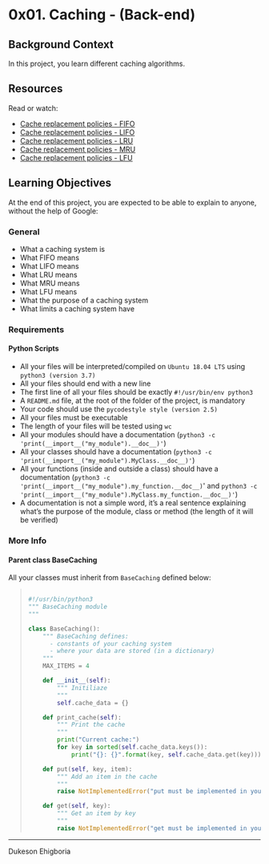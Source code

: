 # 0x01. Caching - (Back-end)

## Background Context

In this project, you learn different caching algorithms.

## Resources

Read or watch:

- <a href="https://en.wikipedia.org/wiki/Cache_replacement_policies#First_In_First_Out_%28FIFO%29" target="_blank">Cache replacement policies - FIFO</a>
- <a href="https://en.wikipedia.org/wiki/Cache_replacement_policies#Last_In_First_Out_%28LIFO%29" target="_blank">Cache replacement policies - LIFO</a>
- <a href="https://en.wikipedia.org/wiki/Cache_replacement_policies#Least_Recently_Used_%28LRU%29" target="_blank">Cache replacement policies - LRU</a>
- <a href="https://en.wikipedia.org/wiki/Cache_replacement_policies#Most_Recently_Used_%28MRU%29" target="_blank">Cache replacement policies - MRU</a>
- <a href="https://en.wikipedia.org/wiki/Cache_replacement_policies#Least-Frequently_Used_%28LFU%29" target="_blank">Cache replacement policies - LFU</a>

## Learning Objectives

At the end of this project, you are expected to be able to explain to anyone, without the help of Google:

### General

- What a caching system is
- What FIFO means
- What LIFO means
- What LRU means
- What MRU means
- What LFU means
- What the purpose of a caching system
- What limits a caching system have

### Requirements

#### Python Scripts

- All your files will be interpreted/compiled on `Ubuntu 18.04 LTS` using `python3 (version 3.7)`
- All your files should end with a new line
- The first line of all your files should be exactly `#!/usr/bin/env python3`
- A `README.md` file, at the root of the folder of the project, is mandatory
- Your code should use the `pycodestyle style (version 2.5)`
- All your files must be executable
- The length of your files will be tested using `wc`
- All your modules should have a documentation (`python3 -c 'print(__import__("my_module").__doc__)'`)
- All your classes should have a documentation (`python3 -c 'print(__import__("my_module").MyClass.__doc__)'`)
- All your functions (inside and outside a class) should have a documentation (`python3 -c 'print(__import__("my_module").my_function.__doc__)`' and `python3 -c 'print(__import__("my_module").MyClass.my_function.__doc__)'`)
- A documentation is not a simple word, it’s a real sentence explaining what’s the purpose of the module, class or method (the length of it will be verified)

### More Info

#### Parent class BaseCaching

All your classes must inherit from `BaseCaching` defined below:

> ```python
> 
> #!/usr/bin/python3
> """ BaseCaching module
> """
> 
> class BaseCaching():
>     """ BaseCaching defines:
>       - constants of your caching system
>       - where your data are stored (in a dictionary)
>     """
>     MAX_ITEMS = 4
> 
>     def __init__(self):
>         """ Initiliaze
>         """
>         self.cache_data = {}
> 
>     def print_cache(self):
>         """ Print the cache
>         """
>         print("Current cache:")
>         for key in sorted(self.cache_data.keys()):
>             print("{}: {}".format(key, self.cache_data.get(key)))
> 
>     def put(self, key, item):
>         """ Add an item in the cache
>         """
>         raise NotImplementedError("put must be implemented in your cache class")
> 
>     def get(self, key):
>         """ Get an item by key
>         """
>         raise NotImplementedError("get must be implemented in your cache class")
> 
> ```

---

Dukeson Ehigboria